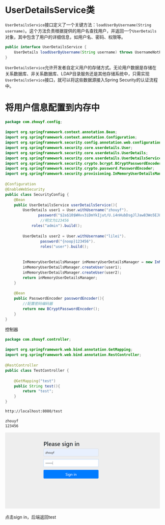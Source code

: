 # UserDetailsService类

`UserDetailsService`接口定义了一个关键方法：`loadUserByUsername(String username)`。这个方法负责根据提供的用户名查找用户，并返回一个`UserDetails`对象，其中包含了用户的详细信息，如用户名、密码、权限等。

```java
public interface UserDetailsService {
    UserDetails loadUserByUsername(String username) throws UsernameNotFoundException;
}
```

`UserDetailsService`允许开发者自定义用户的存储方式。无论用户数据是存储在关系数据库、非关系数据库、LDAP目录服务还是其他存储系统中，只需实现`UserDetailsService`接口，就可以将这些数据源接入Spring Security的认证流程中。

# 将用户信息配置到内存中

```java
package com.zhouyf.config;

import org.springframework.context.annotation.Bean;
import org.springframework.context.annotation.Configuration;
import org.springframework.security.config.annotation.web.configuration.EnableWebSecurity;
import org.springframework.security.core.userdetails.User;
import org.springframework.security.core.userdetails.UserDetails;
import org.springframework.security.core.userdetails.UserDetailsService;
import org.springframework.security.crypto.bcrypt.BCryptPasswordEncoder;
import org.springframework.security.crypto.password.PasswordEncoder;
import org.springframework.security.provisioning.InMemoryUserDetailsManager;

@Configuration
@EnableWebSecurity
public class SecurityConfig {
    @Bean
    public UserDetailsService userDetailsService(){
        UserDetails user1 = User.withUsername("zhouyf").
               password("$2a$10$WHvv3iDmYkIjut/U.i4nHubDsgJlJaw83Wo5EJ8tfdRrZRPWGe07K").
                //明文为123456
            roles("admin").build();

        UserDetails user2 = User.withUsername("lilei").
                password("{noop}123456").
                roles("user").build();


        InMemoryUserDetailsManager inMemoryUserDetailsManager = new InMemoryUserDetailsManager();
        inMemoryUserDetailsManager.createUser(user1);
        inMemoryUserDetailsManager.createUser(user2);
        return inMemoryUserDetailsManager;
    }

    @Bean
    public PasswordEncoder passwordEncoder(){
        //配置密码编码器
        return new BCryptPasswordEncoder();
    }
}
```

控制器

```java
package com.zhouyf.controller;

import org.springframework.web.bind.annotation.GetMapping;
import org.springframework.web.bind.annotation.RestController;

@RestController
public class TestController {

    @GetMapping("test")
    public String test(){
        return "test";
    }
}
```

```
http://localhost:8080/test

zhouyf
123456
```

![image-20231217132306368](assets/image-20231217132306368.png)

点击sign in，后端返回test